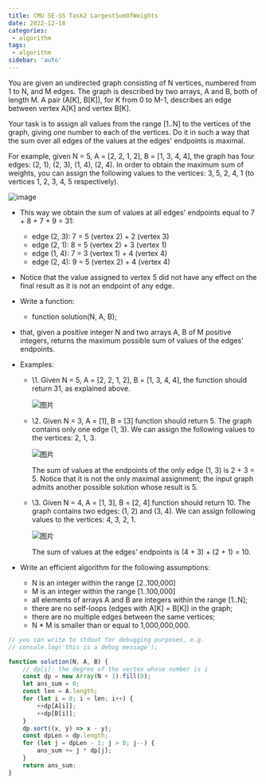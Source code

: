 ```yaml
---
title: CMU SE-SS Task2 LargestSumOfWeights
date: 2022-12-18
categories:
 - algorithm
tags:
 - algorithm
sidebar: 'auto'
---
```


You are given an undirected graph consisting of N vertices, numbered from 1 to N, and M edges. The graph is described by two arrays, A and B, both of length M. A pair (A[K], B[K]), for K from 0 to M-1, describes an edge between vertex A[K] and vertex B[K].

Your task is to assign all values from the range [1..N] to the vertices of the graph, giving one number to each of the vertices. Do it in such a way that the sum over all edges of the values at the edges' endpoints is maximal.

For example, given N = 5, A = [2, 2, 1, 2], B = [1, 3, 4, 4], the graph has four edges: (2, 1), (2, 3), (1, 4), (2, 4). In order to obtain the maximum sum of weights, you can assign the following values to the vertices: 3, 5, 2, 4, 1 (to vertices 1, 2, 3, 4, 5 respectively).

![image](https://codility-frontend-prod.s3.amazonaws.com/media/task_static/largest_sum_of_weights/static/images/auto/467b5c3b325d21a5695330d21e5f386d.png)

* This way we obtain the sum of values at all edges' endpoints equal to 7 + 8 + 7 + 9 = 31:

  * edge (2, 3): 7 = 5 (vertex 2) + 2 (vertex 3)
  * edge (2, 1): 8 = 5 (vertex 2) + 3 (vertex 1)
  * edge (1, 4): 7 = 3 (vertex 1) + 4 (vertex 4)
  * edge (2, 4): 9 = 5 (vertex 2) + 4 (vertex 4)

* Notice that the value assigned to vertex 5 did not have any effect on the final result as it is not an endpoint of any edge.

* Write a function:

  * function solution(N, A, B);

* that, given a positive integer N and two arrays A, B of M positive integers, returns the maximum possible sum of values of the edges' endpoints.

* Examples:

  * \1. Given N = 5, A = [2, 2, 1, 2], B = [1, 3, 4, 4], the function should return 31, as explained above.

    ![图片](https://codility-frontend-prod.s3.amazonaws.com/media/task_static/largest_sum_of_weights/static/images/auto/467b5c3b325d21a5695330d21e5f386d.png)

  * \2. Given N = 3, A = [1], B = [3] function should return 5. The graph contains only one edge (1, 3). We can assign the following values to the vertices: 2, 1, 3.

    ![图片](https://codility-frontend-prod.s3.amazonaws.com/media/task_static/largest_sum_of_weights/static/images/auto/20e6243d20db0aed32859cf01a9766ec.png)

    The sum of values at the endpoints of the only edge (1, 3) is 2 + 3 = 5. Notice that it is not the only maximal assignment; the input graph admits another possible solution whose result is 5.

  * \3. Given N = 4, A = [1, 3], B = [2, 4] function should return 10. The graph contains two edges: (1, 2) and (3, 4). We can assign following values to the vertices: 4, 3, 2, 1.

    ![图片](https://codility-frontend-prod.s3.amazonaws.com/media/task_static/largest_sum_of_weights/static/images/auto/18d0307c27631e35e314eb59742b8dd7.png)

    The sum of values at the edges' endpoints is (4 + 3) + (2 + 1) = 10.

* Write an efficient  algorithm for the following assumptions:
  * N is an integer within the range [2..100,000]
  * M is an integer within the range [1..100,000]
  * all elements of arrays A and B are integers within the range [1..N];
  * there are no self-loops (edges with A[K] = B[K]) in the graph;
  * there are no multiple edges between the same vertices;
  * N * M is smaller than or equal to 1,000,000,000.

```js
// you can write to stdout for debugging purposes, e.g.
// console.log('this is a debug message');

function solution(N, A, B) {
    // dp[i]: the degree of the vertex whose number is i
    const dp = new Array(N + 1).fill(0);
    let ans_sum = 0;
    const len = A.length;
    for (let i = 0; i < len; i++) {
        ++dp[A[i]];
        ++dp[B[i]];
    }
    dp.sort((x, y) => x - y);
    const dpLen = dp.length;
    for (let j = dpLen - 1; j > 0; j--) {
        ans_sum += j * dp[j];
    }
    return ans_sum;
}

```

